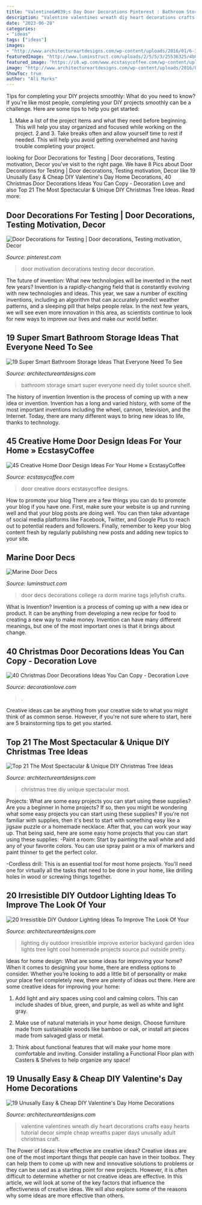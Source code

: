 ```yaml
---
title: "Valentine&#039;s Day Door Decorations Pinterest : Bathroom Storage Smart Super Everyone Need Diy Toilet Source Shelf"
description: "Valentine valentines wreath diy heart decorations crafts easy hearts tutorial decor simple cheap wreaths paper days unusally adult christmas craft"
date: "2023-06-28"
categories:
- "ideas"
tags: ["ideas"]
images:
- "http://www.architectureartdesigns.com/wp-content/uploads/2016/01/6-30.jpg"
featuredImage: "http://www.luminstruct.com/uploads/2/5/5/3/25536325/4b0b5405812d7888831465fa18f6bf99_2_orig.jpg"
featured_image: "https://i0.wp.com/www.ecstasycoffee.com/wp-content/uploads/2017/01/Home-Door-Designs.jpg?resize=750%2C1060"
image: "http://www.architectureartdesigns.com/wp-content/uploads/2016/01/6-30.jpg"
ShowToc: true
author: "Ali Marks"
---
```



Tips for completing your DIY projects smoothly: What do you need to know?
If you're like most people, completing your DIY projects smoothly can be a challenge. Here are some tips to help you get started: 
1. Make a list of the project items and what they need before beginning. This will help you stay organized and focused while working on the project. 
2.аnd 3. Take breaks often and allow yourself time to rest if needed. This will help you avoid getting overwhelmed and having trouble completing your project.

	

		
looking for Door Decorations for Testing | Door decorations, Testing motivation, Decor you've visit to the right page. We have 8 Pics about Door Decorations for Testing | Door decorations, Testing motivation, Decor like 19 Unusally Easy &amp; Cheap DIY Valentine&#039;s Day Home Decorations, 40 Christmas Door Decorations Ideas You Can Copy - Decoration Love and also Top 21 The Most Spectacular &amp; Unique DIY Christmas Tree Ideas. Read more:
		
    
## Door Decorations For Testing | Door Decorations, Testing Motivation, Decor

<img loading=lazy src="https://i.pinimg.com/736x/98/42/be/9842be662db9335b0a0a4879c512781e--motivation-decorations.jpg" onerror="this.onerror=null;this.src='https://tse1.mm.bing.net/th?id=OIP.QgIffOTBUzmksi2BKot6VgHaJ6&amp;pid=15.1';" alt="Door Decorations for Testing | Door decorations, Testing motivation, Decor">

_Source: pinterest.com_

>door motivation decorations testing decor decoration. 

	

The future of invention: What new technologies will be invented in the next few years?
Invention is a rapidly-changing field that is constantly evolving with new technologies and ideas. This year, we saw a number of exciting inventions, including an algorithm that can accurately predict weather patterns, and a sleeping pill that helps people relax. In the next few years, we will see even more innovation in this area, as scientists continue to look for new ways to improve our lives and make our world better.

    
## 19 Super Smart Bathroom Storage Ideas That Everyone Need To See

<img loading=lazy src="http://www.architectureartdesigns.com/wp-content/uploads/2016/01/6-30.jpg" onerror="this.onerror=null;this.src='https://tse1.mm.bing.net/th?id=OIP.tupXrFOduaanPGF4O3sooQHaLH&amp;pid=15.1';" alt="19 Super Smart Bathroom Storage Ideas That Everyone Need To See">

_Source: architectureartdesigns.com_

>bathroom storage smart super everyone need diy toilet source shelf. 

	

The history of invention
Invention is the process of coming up with a new idea or invention. Invention has a long and varied history, with some of the most important inventions including the wheel, cannon, television, and the Internet. Today, there are many different ways to bring new ideas to life, thanks to technology.

    
## 45 Creative Home Door Design Ideas For Your Home » EcstasyCoffee

<img loading=lazy src="https://i0.wp.com/www.ecstasycoffee.com/wp-content/uploads/2017/01/Home-Door-Designs.jpg?resize=750%2C1060" onerror="this.onerror=null;this.src='https://tse4.mm.bing.net/th?id=OIP.3LvnESG8HFo8KNboz05-5gHaKd&amp;pid=15.1';" alt="45 Creative Home Door Design Ideas For Your Home » EcstasyCoffee">

_Source: ecstasycoffee.com_

>door creative doors ecstasycoffee designs. 

	

How to promote your blog
There are a few things you can do to promote your blog if you have one. First, make sure your website is up and running well and that your blog posts are doing well. You can then take advantage of social media platforms like Facebook, Twitter, and Google Plus to reach out to potential readers and followers. Finally, remember to keep your blog content fresh by regularly publishing new posts and adding new topics to your site.

    
## Marine Door Decs

<img loading=lazy src="http://www.luminstruct.com/uploads/2/5/5/3/25536325/4b0b5405812d7888831465fa18f6bf99_2_orig.jpg" onerror="this.onerror=null;this.src='https://tse3.mm.bing.net/th?id=OIP.DHfKS0tRFp2fFD1Rj7t3nQAAAA&amp;pid=15.1';" alt="Marine Door Decs">

_Source: luminstruct.com_

>door decs decorations college ra dorm marine tags jellyfish crafts. 

	

What is Invention?
Invention is a process of coming up with a new idea or product. It can be anything from developing a new recipe for food to creating a new way to make money. Invention can have many different meanings, but one of the most important ones is that it brings about change.

    
## 40 Christmas Door Decorations Ideas You Can Copy - Decoration Love

<img loading=lazy src="https://www.decorationlove.com/wp-content/uploads/2016/08/Christmas-Door-Decoration-2016.jpg" onerror="this.onerror=null;this.src='https://tse3.mm.bing.net/th?id=OIP.qhWzx_vkthp1_s21y3OlDQHaJ4&amp;pid=15.1';" alt="40 Christmas Door Decorations Ideas You Can Copy - Decoration Love">

_Source: decorationlove.com_

>. 

	

Creative ideas can be anything from your creative side to what you might think of as common sense. However, if you're not sure where to start, here are 5 brainstorming tips to get you started.

    
## Top 21 The Most Spectacular &amp; Unique DIY Christmas Tree Ideas

<img loading=lazy src="https://www.architectureartdesigns.com/wp-content/uploads/2014/11/1037.jpg" onerror="this.onerror=null;this.src='https://tse2.mm.bing.net/th?id=OIP.xqn6K-iiJXqObd467olh_QAAAA&amp;pid=15.1';" alt="Top 21 The Most Spectacular &amp; Unique DIY Christmas Tree Ideas">

_Source: architectureartdesigns.com_

>christmas tree diy unique spectacular most. 

	

Projects: What are some easy projects you can start using these supplies?
Are you a beginner in home projects? If so, then you might be wondering what some easy projects you can start using these supplies? If you're not familiar with supplies, then it's best to start with something easy like a jigsaw puzzle or a homemade necklace. After that, you can work your way up. That being said, here are some easy home projects that you can start using these supplies: 
-Paint a room: Start by painting the wall white and add any of your favorite colors. You can use spray paint or a mix of markers and paint thinner to get the perfect color. 

-Cordless drill: This is an essential tool for most home projects. You'll need one for virtually all the tasks that need to be done in your home, like drilling holes in wood or screwing things together.

    
## 20 Irresistible DIY Outdoor Lighting Ideas To Improve The Look Of Your

<img loading=lazy src="http://www.architectureartdesigns.com/wp-content/uploads/2016/08/7-26.jpg" onerror="this.onerror=null;this.src='https://tse4.mm.bing.net/th?id=OIP.hyZ0x5GbRPb8qVwShn9H3QHaKm&amp;pid=15.1';" alt="20 Irresistible DIY Outdoor Lighting Ideas To Improve The Look Of Your">

_Source: architectureartdesigns.com_

>lighting diy outdoor irresistible improve exterior backyard garden idea lights tree light cool homemade projects source put outside pretty. 

	

Ideas for home design: What are some ideas for improving your home?
When it comes to designing your home, there are endless options to consider. Whether you’re looking to add a little bit of personality or make your place feel completely new, there are plenty of ideas out there. Here are some creative ideas for improving your home: 
1. Add light and airy spaces using cool and calming colors. This can include shades of blue, green, and purple, as well as white and light gray.

2. Make use of natural materials in your home design. Choose furniture made from sustainable woods like bamboo or oak, or install art pieces made from salvaged glass or metal.

3. Think about functional features that will make your home more comfortable and inviting. Consider installing a Functional Floor plan with Casters & Shelves to help organize any space! 


    
## 19 Unusally Easy &amp; Cheap DIY Valentine&#039;s Day Home Decorations

<img loading=lazy src="https://www.architectureartdesigns.com/wp-content/uploads/2015/01/952.jpg" onerror="this.onerror=null;this.src='https://tse3.mm.bing.net/th?id=OIP.pcG4YXATPk6KQ2iBCVqAvwHaKl&amp;pid=15.1';" alt="19 Unusally Easy &amp; Cheap DIY Valentine&#039;s Day Home Decorations">

_Source: architectureartdesigns.com_

>valentine valentines wreath diy heart decorations crafts easy hearts tutorial decor simple cheap wreaths paper days unusally adult christmas craft. 

	

The Power of Ideas: How effective are creative ideas?
Creative ideas are one of the most important things that people can have in their toolbox. They can help them to come up with new and innovative solutions to problems or they can be used as a starting point for new projects. However, it is often difficult to determine whether or not creative ideas are effective. In this article, we will look at some of the key factors that influence the effectiveness of creative ideas. We will also explore some of the reasons why some ideas are more effective than others.

